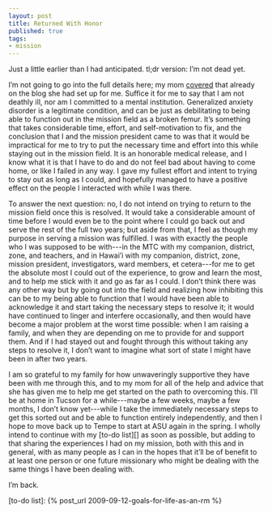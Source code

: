 ```yaml
---
layout: post
title: Returned With Honor
published: true
tags:
- mission
---
```


Just a little earlier than I had anticipated. tl;dr version: I’m not
dead yet.

I’m not going to go into the full details here; my mom [covered]() that
already on the blog she had set up for me. Suffice it for me to say
that I am not deathly ill, nor am I committed to a mental institution.
Generalized anxiety disorder is a legitimate condition, and can be just
as debilitating to being able to function out in the mission field as a
broken femur. It’s something that takes considerable time, effort, and
self-motivation to fix, and the conclusion that I and the mission
president came to was that it would be impractical for me to try to put
the necessary time and effort into this while staying out in the
mission field. It is an honorable medical release, and I know what it
is that I have to do and do not feel bad about having to come home, or
like I failed in any way. I gave my fullest effort and intent to trying
to stay out as long as I could, and hopefully managed to have a
positive effect on the people I interacted with while I was there.

<!-- more -->

To answer the next question: no, I do not intend on trying to return to
the mission field once this is resolved. It would take a considerable
amount of time before I would even be to the point where I could go
back out and serve the rest of the full two years; but aside from that,
I feel as though my purpose in serving a mission was fulfilled. I was
with exactly the people who I was supposed to be with---in the MTC with
my companion, district, zone, and teachers, and in Hawai’i with my
companion, district, zone, mission president, investigators, ward
members, et cetera---for me to get the absolute most I could out of the
experience, to grow and learn the most, and to help me stick with it
and go as far as I could. I don’t think there was any other way but by
going out into the field and realizing how inhibiting this can be to my
being able to function that I would have been able to acknowledge it
and start taking the necessary steps to resolve it; it would have
continued to linger and interfere occasionally, and then would have
become a major problem at the worst time possible: when I am raising a
family, and when they are depending on me to provide for and support
them. And if I had stayed out and fought through this without taking
any steps to resolve it, I don’t want to imagine what sort of state I
might have been in after two years.

I am so grateful to my family for how unwaveringly supportive they have
been with me through this, and to my mom for all of the help and advice
that she has given me to help me get started on the path to overcoming
this. I’ll be at home in Tucson for a while---maybe a few weeks, maybe
a few months, I don’t know yet---while I take the immediately necessary
steps to get this sorted out and be able to function entirely
independently, and then I hope to move back up to Tempe to start at ASU
again in the spring. I wholly intend to continue with my [to-do list][]
as soon as possible, but adding to that sharing the experiences I had
on my mission, both with this and in general, with as many people as I
can in the hopes that it’ll be of benefit to at least one person or one
future missionary who might be dealing with the same things I have been
dealing with.

I’m back.

[covered]: http://jesseinhawaii.blogspot.com/2009/10/update.html
[to-do list]: {% post_url 2009-09-12-goals-for-life-as-an-rm %}
